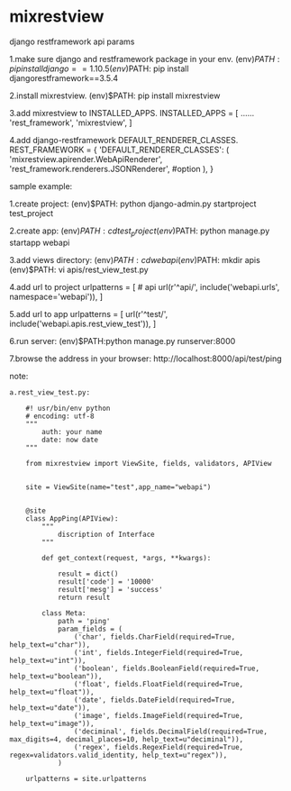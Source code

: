 # mixrestview

django restframework api params

1.make sure django and restframework package in your env.
    (env)$PATH: pip install django==1.10.5
    (env)$PATH: pip install djangorestframework==3.5.4


2.install mixrestview.
    (env)$PATH: pip install mixrestview


3.add mixrestview to INSTALLED_APPS.
    INSTALLED_APPS = [
        ......
        'rest_framework',
        'mixrestview',
    ]


4.add django-restframework DEFAULT_RENDERER_CLASSES.
    REST_FRAMEWORK = {
        'DEFAULT_RENDERER_CLASSES': (
            'mixrestview.apirender.WebApiRenderer',
            'rest_framework.renderers.JSONRenderer', #option
        ),
    }




sample example:

1.create project:
    (env)$PATH: python django-admin.py startproject test_project

2.create app:
    (env)$PATH: cd test_project
    (env)$PATH: python manage.py startapp webapi

3.add views directory:
    (env)$PATH: cd webapi
    (env)$PATH: mkdir apis
    (env)$PATH: vi apis/rest_view_test.py

4.add url to project
    urlpatterns = [
        # api
        url(r'^api/', include('webapi.urls', namespace='webapi')),
    ]

5.add url to app
    urlpatterns = [
        url(r'^test/', include('webapi.apis.rest_view_test')),
    ]

6.run server:
    (env)$PATH:python manage.py runserver:8000

7.browse the address in your browser:
    http://localhost:8000/api/test/ping

note:

    a.rest_view_test.py:

        #! usr/bin/env python
        # encoding: utf-8
        """
            auth: your name
            date: now date
        """

        from mixrestview import ViewSite, fields, validators, APIView


        site = ViewSite(name="test",app_name="webapi")


        @site
        class AppPing(APIView):
            """
                discription of Interface
            """

            def get_context(request, *args, **kwargs):

                result = dict()
                result['code'] = '10000'
                result['mesg'] = 'success'
                return result

            class Meta:
                path = 'ping'
                param_fields = (
                    ('char', fields.CharField(required=True, help_text=u"char")),
                    ('int', fields.IntegerField(required=True, help_text=u"int")),
                    ('boolean', fields.BooleanField(required=True, help_text=u"boolean")),
                    ('float', fields.FloatField(required=True, help_text=u"float")),
                    ('date', fields.DateField(required=True, help_text=u"date")),
                    ('image', fields.ImageField(required=True, help_text=u"image")),
                    ('deciminal', fields.DecimalField(required=True, max_digits=4, decimal_places=10, help_text=u"deciminal")),
                    ('regex', fields.RegexField(required=True, regex=validators.valid_identity, help_text=u"regex")),
                )

        urlpatterns = site.urlpatterns
